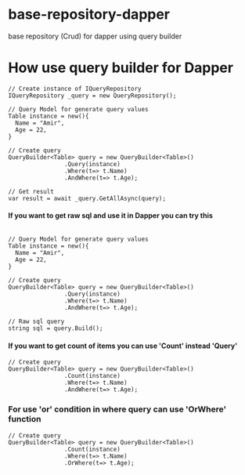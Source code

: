 # base-repository-dapper
base repository (Crud) for dapper using query builder 

# How use query builder for Dapper

```Csharp
// Create instance of IQueryRepository
IQueryRepository _query = new QueryRepository();

// Query Model for generate query values
Table instance = new(){
  Name = "Amir",
  Age = 22,
}

// Create query
QueryBuilder<Table> query = new QueryBuilder<Table>()
                .Query(instance)
                .Where(t=> t.Name)
                .AndWhere(t=> t.Age);

// Get result
var result = await _query.GetAllAsync(query);

```

#### If you want to get raw sql and use it in Dapper you can try this

```Csharp

// Query Model for generate query values
Table instance = new(){
  Name = "Amir",
  Age = 22,
}

// Create query
QueryBuilder<Table> query = new QueryBuilder<Table>()
                .Query(instance)
                .Where(t=> t.Name)
                .AndWhere(t=> t.Age);

// Raw sql query
string sql = query.Build();

```

#### If you want to get count of items you can use 'Count' instead 'Query' 

``` Csharp
// Create query
QueryBuilder<Table> query = new QueryBuilder<Table>()
                .Count(instance)
                .Where(t=> t.Name)
                .AndWhere(t=> t.Age);
```

### For use 'or' condition in where query can use 'OrWhere' function

``` Csharp
// Create query
QueryBuilder<Table> query = new QueryBuilder<Table>()
                .Count(instance)
                .Where(t=> t.Name)
                .OrWhere(t=> t.Age);
```
